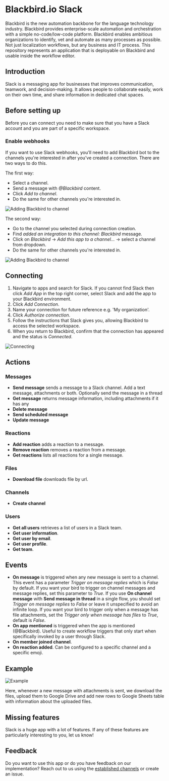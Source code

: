 # Blackbird.io Slack

Blackbird is the new automation backbone for the language technology industry. Blackbird provides enterprise-scale automation and orchestration with a simple no-code/low-code platform. Blackbird enables ambitious organizations to identify, vet and automate as many processes as possible. Not just localization workflows, but any business and IT process. This repository represents an application that is deployable on Blackbird and usable inside the workflow editor.

## Introduction

<!-- begin docs -->

Slack is a messaging app for businesses that improves communication, teamwork, and decision-making. It allows people to collaborate easily, work on their own time, and share information in dedicated chat spaces.

## Before setting up

Before you can connect you need to make sure that you have a Slack account and you are part of a specific workspace.

### Enable webhooks

If you want to use Slack webhooks, you'll need to add Blackbird bot to the channels you're interested in after you've created a connection. There are two ways to do this.

The first way:

- Select a channel.
- Send a message with _@Blackbird_ content.
- Click _Add to channel_.
- Do the same for other channels you're interested in.

![Adding Blackbird to channel](image/README/add_to_channel.png)

The second way:

- Go to the channel you selected during connection creation.
- Find _added an integration to this channel: Blackbird_ message.
- Click on _Blackbird_ -> _Add this app to a channel..._ -> select a channel from dropdown.
- Do the same for other channels you're interested in.

![Adding Blackbird to channel](image/README/add_to_channel2.png)

## Connecting

1. Navigate to apps and search for Slack. If you cannot find Slack then click _Add App_ in the top right corner, select Slack and add the app to your Blackbird environment.
2. Click _Add Connection_.
3. Name your connection for future reference e.g. 'My organization'.
4. Click _Authorize connection_.
5. Follow the instructions that Slack gives you, allowing Blackbird to access the selected workspace.
6. When you return to Blackbird, confirm that the connection has appeared and the status is _Connected_.

![Connecting](image/README/connecting.png)

## Actions

### Messages

- **Send message** sends a message to a Slack channel. Add a text message, attachments or both. Optionally send the message in a thread
- **Get message** returns message information, including attachments if it has any
- **Delete message**
- **Send scheduled message**
- **Update message**

### Reactions

- **Add reaction** adds a reaction to a message.
- **Remove reaction** removes a reaction from a message.
- **Get reactions** lists all reactions for a single message.

### Files

- **Download file** downloads file by url.

### Channels

- **Create channel**

### Users

- **Get all users** retrieves a list of users in a Slack team.
- **Get user information**.
- **Get user by email**.
- **Get user profile**.
- **Get team**.

## Events

- **On message** is triggered when any new message is sent to a channel. This event has a parameter _Trigger on message replies_ which is _False_ by default. If you want your bird to trigger on channel messages and message replies, set this parameter to _True_. If you use **On channel message** with **Send message in thread** in a single flow, you should set _Trigger on message replies_ to _False_ or leave it unspecified to avoid an infinite loop. If you want your bird to trigger only when a message has file attachments, set the _Trigger only when message has files_ to _True_, default is _False_.
- **On app mentioned** is triggered when the app is mentioned (@Blackbird). Useful to create workflow triggers that only start when specifically invoked by a user through Slack.
- **On member joined channel**.
- **On reaction added**. Can be configured to a specific channel and a specific emoji.

## Example

![Example](image/README/example.png)

Here, whenever a new message with attachments is sent, we download the files, upload them to Google Drive and add new rows to Google Sheets table with information about the uploaded files.

## Missing features

Slack is a huge app with a lot of features. If any of these features are particularly interesting to you, let us know!

## Feedback

Do you want to use this app or do you have feedback on our implementation? Reach out to us using the [established channels](https://www.blackbird.io/) or create an issue.

<!-- end docs -->
